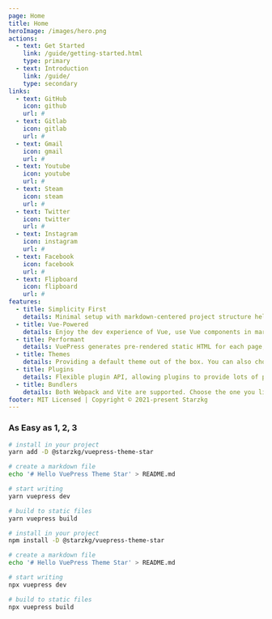 ```yaml
---
page: Home
title: Home
heroImage: /images/hero.png
actions:
  - text: Get Started
    link: /guide/getting-started.html
    type: primary
  - text: Introduction
    link: /guide/
    type: secondary
links:
  - text: GitHub
    icon: github
    url: #
  - text: Gitlab
    icon: gitlab
    url: #
  - text: Gmail
    icon: gmail
    url: #
  - text: Youtube
    icon: youtube
    url: #
  - text: Steam
    icon: steam
    url: #
  - text: Twitter
    icon: twitter
    url: #
  - text: Instagram
    icon: instagram
    url: #
  - text: Facebook
    icon: facebook
    url: #
  - text: Flipboard
    icon: flipboard
    url: #
features:
  - title: Simplicity First
    details: Minimal setup with markdown-centered project structure helps you focus on writing.
  - title: Vue-Powered
    details: Enjoy the dev experience of Vue, use Vue components in markdown, and develop custom themes with Vue.
  - title: Performant
    details: VuePress generates pre-rendered static HTML for each page, and runs as an SPA once a page is loaded.
  - title: Themes
    details: Providing a default theme out of the box. You can also choose a community theme or create your own one.
  - title: Plugins
    details: Flexible plugin API, allowing plugins to provide lots of plug-and-play features for your site.
  - title: Bundlers
    details: Both Webpack and Vite are supported. Choose the one you like!
footer: MIT Licensed | Copyright © 2021-present Starzkg
---
```

### As Easy as 1, 2, 3

<CodeGroup>
  <CodeGroupItem title="YARN" active>

```bash
# install in your project
yarn add -D @starzkg/vuepress-theme-star

# create a markdown file
echo '# Hello VuePress Theme Star' > README.md

# start writing
yarn vuepress dev

# build to static files
yarn vuepress build
```

  </CodeGroupItem>

  <CodeGroupItem title="NPM">

```bash
# install in your project
npm install -D @starzkg/vuepress-theme-star

# create a markdown file
echo '# Hello VuePress Theme Star' > README.md

# start writing
npx vuepress dev

# build to static files
npx vuepress build
```

  </CodeGroupItem>
</CodeGroup>

